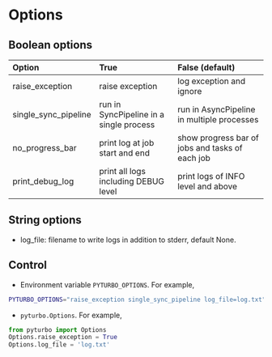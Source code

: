 # Options

## Boolean options

|        Option        |                  True                   |                 False (default)                 |
| :------------------ | :------------------------------------- | :--------------------------------------------- |
|   raise_exception    |             raise exception             |            log exception and ignore             |
| single_sync_pipeline | run in SyncPipeline in a single process |   run in AsyncPipeline in multiple processes    |
|   no_progress_bar    |     print log at job start and end      | show progress bar of jobs and tasks of each job |
|   print_debug_log    |  print all logs including DEBUG level   |       print logs of INFO level and above        |

## String options

- log_file: filename to write logs in addition to stderr, default None.

## Control

- Environment variable `PYTURBO_OPTIONS`. For example,

```sh
PYTURBO_OPTIONS="raise_exception single_sync_pipeline log_file=log.txt" python xxx.py
```

- `pyturbo.Options`. For example,

```python
from pyturbo import Options
Options.raise_exception = True
Options.log_file = 'log.txt'
```
